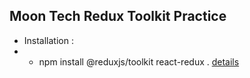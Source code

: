 ## Moon Tech Redux Toolkit Practice

- Installation :
- - npm install @reduxjs/toolkit react-redux . [details](https://redux-toolkit.js.org/tutorials/quick-start#usage-summary)
